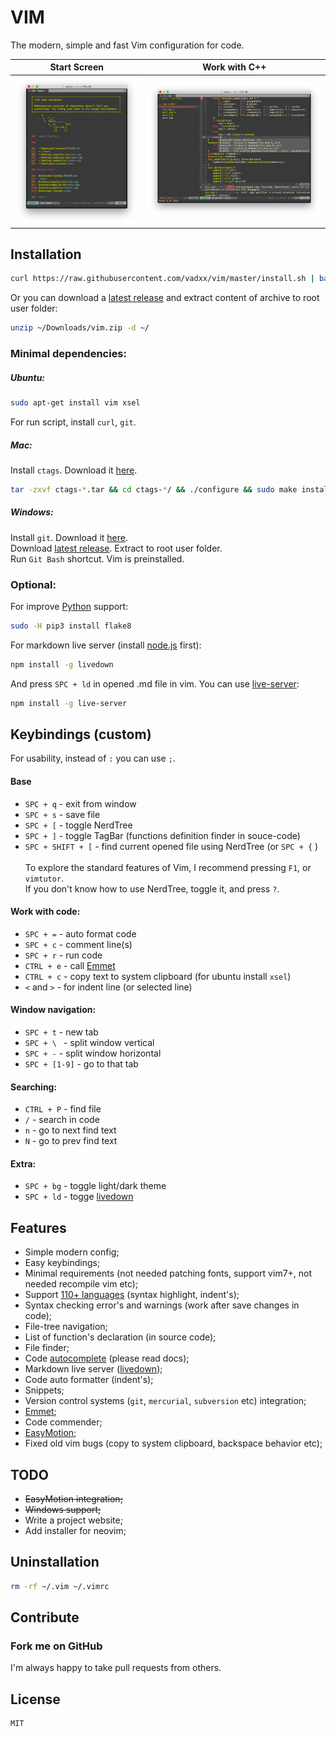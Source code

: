 # VIM
The modern, simple and fast Vim configuration for code.<br>

| Start Screen  | Work with C++ |
| ------------- | ------------- |
| ![demo_start] |  ![demo_cpp]  |

## Installation
```bash
curl https://raw.githubusercontent.com/vadxx/vim/master/install.sh | bash
```
Or you can download a [latest release](https://github.com/vadxx/vim/releases) and extract content of archive to root user folder:
```bash
unzip ~/Downloads/vim.zip -d ~/
```
### Minimal dependencies:
##### Ubuntu:
```bash
sudo apt-get install vim xsel
```
For run script, install `curl`, `git`.
##### Mac:
Install `ctags`. Download it [here][ctags].
```bash
tar -zxvf ctags-*.tar && cd ctags-*/ && ./configure && sudo make install
```
##### Windows:
Install `git`. Download it [here](https://git-scm.com). <br>
Download [latest release](https://github.com/vadxx/vim/releases). Extract to root user folder. <br>
Run `Git Bash` shortcut. Vim is preinstalled.

### Optional:
For improve [Python] support:
```bash
sudo -H pip3 install flake8
```
For markdown live server (install [node.js] first):
```bash
npm install -g livedown
```
And press `SPC + ld` in opened .md file in vim.
You can use [live-server]:
```bash
npm install -g live-server
```

## Keybindings (custom)
For usability, instead of `:` you can use `;`.
#### Base
*   `SPC + q` - exit from window
*   `SPC + s` - save file
*   `SPC + [` - toggle NerdTree
*   `SPC + ]` - toggle TagBar (functions definition finder in souce-code)
*   `SPC + SHIFT + [` - find current opened file using NerdTree (or `SPC + {` )<br><br>
    To explore the standard features of Vim, I recommend pressing `F1`, or `vimtutor`.<br>
    If you don't know how to use NerdTree, toggle it, and press `?`.

#### Work with code:
*   `SPC + =` - auto format code
*   `SPC + c` - comment line(s)
*   `SPC + r` - run code
*   `CTRL + e` - call [Emmet]
*   `CTRL + c` - copy text to system clipboard (for ubuntu install `xsel`)
*   `<` and `>` - for indent line (or selected line)
#### Window navigation:
*   `SPC + t` - new tab
*   `SPC + \ ` - split window vertical
*   `SPC + -` - split window horizontal
*   `SPC + [1-9]` - go to that tab
#### Searching:
*   `CTRL + P` - find file
*   `/` - search in code
*   `n` - go to next find text
*   `N` - go to prev find text
#### Extra:
*   `SPC + bg` - toggle light/dark theme
*   `SPC + ld` - togge [livedown]

## Features
*   Simple modern config;
*   Easy keybindings;
*   Minimal requirements (not needed patching fonts, support vim7+, not needed recompile vim etc);
*   Support [110+ languages](https://github.com/sheerun/vim-polyglot) (syntax highlight, indent's);
*   Syntax checking error's and warnings (work after save changes in code);
*   File-tree navigation;
*   List of function's declaration (in source code);
*   File finder;
*   Code [autocomplete] (please read docs);
*   Markdown live server ([livedown]);
*   Code auto formatter (indent's);
*   Snippets;
*   Version control systems (`git`, `mercurial`, `subversion` etc) integration;
*   [Emmet];
*   Code commender;
*   [EasyMotion];
*   Fixed old vim bugs (copy to system clipboard, backspace behavior etc);

## TODO
*   ~~EasyMotion integration;~~
*   ~~Windows support;~~
*   Write a project website;
*   Add installer for neovim;

## Uninstallation
```bash
rm -rf ~/.vim ~/.vimrc
```
## Contribute
### Fork me on GitHub
I'm always happy to take pull requests from others.

## License
```
MIT
```
[demo_start]:./images/demo_start.png "Demo start screen"
[demo_cpp]:./images/demo_cpp.png "Demo work with C++"
[vim-plug]:https://github.com/junegunn/vim-plug
[Vim]:http://www.vim.org/download.php#pc
[Python]:https://www.python.org
[ctags]:http://ctags.sourceforge.net
[node.js]:https://nodejs.org/en
[livedown]:https://github.com/shime/livedown
[live-server]:https://www.npmjs.com/package/live-server
[autocomplete]:prabirshrestha/asyncomplete.vim
[EasyMotion]:https://github.com/easymotion/vim-easymotion
[Emmet]:https://github.com/mattn/emmet-vim
